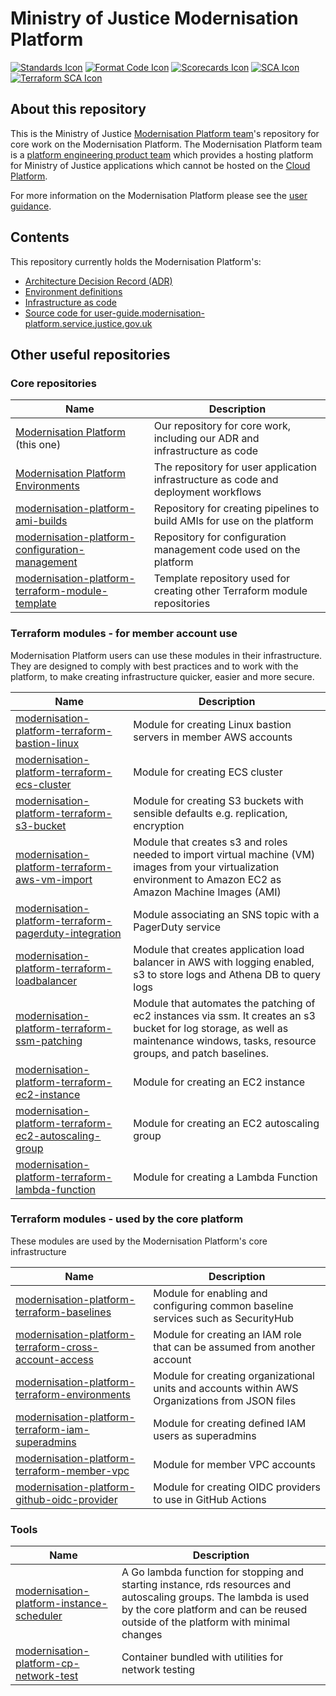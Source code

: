 # Ministry of Justice Modernisation Platform

[![Standards Icon]][Standards Link] [![Format Code Icon]][Format Code Link] [![Scorecards Icon]][Scorecards Link] [![SCA Icon]][SCA Link] [![Terraform SCA Icon]][Terraform SCA Link]

## About this repository

This is the Ministry of Justice [Modernisation Platform team](https://github.com/orgs/ministryofjustice/teams/modernisation-platform)'s repository for core work on the Modernisation Platform. The Modernisation Platform team is a [platform engineering product team](https://www.thoughtworks.com/radar/techniques/platform-engineering-product-teams) which provides a hosting platform for Ministry of Justice applications which cannot be hosted on the [Cloud Platform](https://user-guide.cloud-platform.service.justice.gov.uk/#cloud-platform-user-guide).

For more information on the Modernisation Platform please see the [user guidance](https://user-guide.modernisation-platform.service.justice.gov.uk).

## Contents

This repository currently holds the Modernisation Platform's:

- [Architecture Decision Record (ADR)](architecture-decision-record)
- [Environment definitions](environments)
- [Infrastructure as code](terraform)
- [Source code for user-guide.modernisation-platform.service.justice.gov.uk](source)

## Other useful repositories

### Core repositories

| Name                                                                                                                                      | Description                                                                         |
| ----------------------------------------------------------------------------------------------------------------------------------------- | ----------------------------------------------------------------------------------- |
| [Modernisation Platform](https://github.com/ministryofjustice/modernisation-platform) (this one)                                          | Our repository for core work, including our ADR and infrastructure as code          |
| [Modernisation Platform Environments](https://github.com/ministryofjustice/modernisation-platform-environments)                           | The repository for user application infrastructure as code and deployment workflows |
| [modernisation-platform-ami-builds](https://github.com/ministryofjustice/modernisation-platform-ami-builds)                               | Repository for creating pipelines to build AMIs for use on the platform             |
| [modernisation-platform-configuration-management](https://github.com/ministryofjustice/modernisation-platform-configuration-management)   | Repository for configuration management code used on the platform                   |
| [modernisation-platform-terraform-module-template](https://github.com/ministryofjustice/modernisation-platform-terraform-module-template) | Template repository used for creating other Terraform module repositories           |

### Terraform modules - for member account use

Modernisation Platform users can use these modules in their infrastructure. They are designed to comply with best practices and to work with the platform, to make creating infrastructure quicker, easier and more secure.

| Name                                                                                                                                                  | Description                                                                                                                                                                        |
| ----------------------------------------------------------------------------------------------------------------------------------------------------- | ---------------------------------------------------------------------------------------------------------------------------------------------------------------------------------- |
| [modernisation-platform-terraform-bastion-linux](https://github.com/ministryofjustice/modernisation-platform-terraform-bastion-linux)                 | Module for creating Linux bastion servers in member AWS accounts                                                                                                                   |
| [modernisation-platform-terraform-ecs-cluster](https://github.com/ministryofjustice/modernisation-platform-terraform-ecs-cluster)                     | Module for creating ECS cluster                                                                                                                                                    |
| [modernisation-platform-terraform-s3-bucket](https://github.com/ministryofjustice/modernisation-platform-terraform-s3-bucket)                         | Module for creating S3 buckets with sensible defaults e.g. replication, encryption                                                                                                 |
| [modernisation-platform-terraform-aws-vm-import](https://github.com/ministryofjustice/modernisation-platform-terraform-aws-vm-import)                 | Module that creates s3 and roles needed to import virtual machine (VM) images from your virtualization environment to Amazon EC2 as Amazon Machine Images (AMI)                    |
| [modernisation-platform-terraform-pagerduty-integration](https://github.com/ministryofjustice/modernisation-platform-terraform-pagerduty-integration) | Module associating an SNS topic with a PagerDuty service                                                                                                                           |
| [modernisation-platform-terraform-loadbalancer](https://github.com/ministryofjustice/modernisation-platform-terraform-loadbalancer)                   | Module that creates application load balancer in AWS with logging enabled, s3 to store logs and Athena DB to query logs                                                            |
| [modernisation-platform-terraform-ssm-patching](https://github.com/ministryofjustice/modernisation-platform-terraform-ssm-patching)                   | Module that automates the patching of ec2 instances via ssm. It creates an s3 bucket for log storage, as well as maintenance windows, tasks, resource groups, and patch baselines. |
| [modernisation-platform-terraform-ec2-instance](https://github.com/ministryofjustice/modernisation-platform-terraform-ec2-instance)                   | Module for creating an EC2 instance                                                                                                                                                |
| [modernisation-platform-terraform-ec2-autoscaling-group](https://github.com/ministryofjustice/modernisation-platform-terraform-ec2-autoscaling-group) | Module for creating an EC2 autoscaling group                                                                                                                                       |
| [modernisation-platform-terraform-lambda-function](https://github.com/ministryofjustice/modernisation-platform-terraform-lambda-function)             | Module for creating a Lambda Function                                                                                                                                              |

### Terraform modules - used by the core platform

These modules are used by the Modernisation Platform's core infrastructure

| Name                                                                                                                                                | Description                                                                                    |
| --------------------------------------------------------------------------------------------------------------------------------------------------- | ---------------------------------------------------------------------------------------------- |
| [modernisation-platform-terraform-baselines](https://github.com/ministryofjustice/modernisation-platform-terraform-baselines)                       | Module for enabling and configuring common baseline services such as SecurityHub               |
| [modernisation-platform-terraform-cross-account-access](https://github.com/ministryofjustice/modernisation-platform-terraform-cross-account-access) | Module for creating an IAM role that can be assumed from another account                       |
| [modernisation-platform-terraform-environments](https://github.com/ministryofjustice/modernisation-platform-terraform-environments)                 | Module for creating organizational units and accounts within AWS Organizations from JSON files |
| [modernisation-platform-terraform-iam-superadmins](https://github.com/ministryofjustice/modernisation-platform-terraform-iam-superadmins)           | Module for creating defined IAM users as superadmins                                           |
| [modernisation-platform-terraform-member-vpc](https://github.com/ministryofjustice/modernisation-platform-terraform-member-vpc)                     | Module for member VPC accounts                                                                 |
| [modernisation-platform-github-oidc-provider](https://github.com/ministryofjustice/modernisation-platform-github-oidc-provider)                     | Module for creating OIDC providers to use in GitHub Actions                                    |

### Tools

| Name                                                                                                                        | Description                                                                                                                                                                                           |
| --------------------------------------------------------------------------------------------------------------------------- | ----------------------------------------------------------------------------------------------------------------------------------------------------------------------------------------------------- |
| [modernisation-platform-instance-scheduler](https://github.com/ministryofjustice/modernisation-platform-instance-scheduler) | A Go lambda function for stopping and starting instance, rds resources and autoscaling groups. The lambda is used by the core platform and can be reused outside of the platform with minimal changes |
| [modernisation-platform-cp-network-test](https://github.com/ministryofjustice/modernisation-platform-cp-network-test)       | Container bundled with utilities for network testing                                                                                                                                                  |

[Standards Link]: https://github-community.service.justice.gov.uk/repository-standards/modernisation-platform "Repo standards badge."
[Standards Icon]: https://github-community.service.justice.gov.uk/repository-standards/api/modernisation-platform/badge
[Format Code Icon]: https://img.shields.io/github/actions/workflow/status/ministryofjustice/modernisation-platform/format-code.yml?labelColor=231f20&style=for-the-badge&label=Formate%20Code
[Format Code Link]: https://github.com/ministryofjustice/modernisation-platform/actions/workflows/format-code.yml
[Scorecards Icon]: https://img.shields.io/github/actions/workflow/status/ministryofjustice/modernisation-platform/scorecards.yml?branch=main&labelColor=231f20&style=for-the-badge&label=Scorecards
[Scorecards Link]: https://github.com/ministryofjustice/modernisation-platform/actions/workflows/scorecards.yml
[SCA Icon]: https://img.shields.io/github/actions/workflow/status/ministryofjustice/modernisation-platform/code-scanning.yml?branch=main&labelColor=231f20&style=for-the-badge&label=Secure%20Code%20Analysis
[SCA Link]: https://github.com/ministryofjustice/modernisation-platform/actions/workflows/code-scanning.yml
[Terraform SCA Icon]: https://img.shields.io/github/actions/workflow/status/ministryofjustice/modernisation-platform/code-scanning.yml?branch=main&labelColor=231f20&style=for-the-badge&label=Terraform%20Static%20Code%20Analysis
[Terraform SCA Link]: https://github.com/ministryofjustice/modernisation-platform/actions/workflows/terraform-static-analysis.yml

